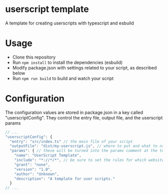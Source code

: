 # userscript template
A template for creating userscripts with typescript and esbuild

# Usage
- Clone this repository
- Run `npm install` to install the dependencies (esbuild)
- Modify package.json with settings related to your script, as described below
- Run `npm run build` to build and watch your script

# Configuration
The configuration values are stored in package.json in a key called "userscriptConfig". They control the entry file, output file, and the userscript params

```javascript
// ...
"userscriptConfig": {
  "entry": "src/index.ts" // the main file of your script
  "outputFile": "dist/my-userscript.js", // where to put and what to name the built file
  "params": { // these will be turned into the params comment at the top of the userscript
    "name": "UserScript Template",
    "include": "*://*/*", // be sure to set the rules for which website your script should run on
    "grant": "none",
    "version": "1.0",
    "author": "Unknown",
    "description": "A template for user scripts."
  }
// ...
```
